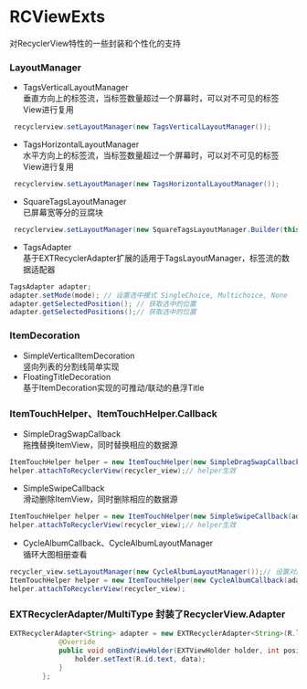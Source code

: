 # RCViewExts
对RecyclerView特性的一些封装和个性化的支持

### LayoutManager
* TagsVerticalLayoutManager
<br>垂直方向上的标签流，当标签数量超过一个屏幕时，可以对不可见的标签View进行复用
```Java
 recyclerview.setLayoutManager(new TagsVerticalLayoutManager());
```
* TagsHorizontalLayoutManager
<br>水平方向上的标签流，当标签数量超过一个屏幕时，可以对不可见的标签View进行复用
```Java
 recyclerview.setLayoutManager(new TagsHorizontalLayoutManager());
```
* SquareTagsLayoutManager
<br>已屏幕宽等分的豆腐块
```Java
 recyclerview.setLayoutManager(new SquareTagsLayoutManager.Builder(this).build());
```
* TagsAdapter
<br>基于EXTRecyclerAdapter扩展的适用于TagsLayoutManager，标签流的数据适配器
```Java
TagsAdapter adapter;
adapter.setMode(mode); // 设置选中模式 SingleChoice, Multichoice, None
adapter.getSelectedPosition(); // 获取选中的位置
adapter.getSelectedPositions();// 获取选中的位置
``` 
### ItemDecoration
* SimpleVerticalItemDecoration 
<br>竖向列表的分割线简单实现
* FloatingTitleDecoration 
<br>基于ItemDecoration实现的可推动/联动的悬浮Title

### ItemTouchHelper、ItemTouchHelper.Callback
* SimpleDragSwapCallback
<br>拖拽替换ItemView，同时替换相应的数据源
```Java
ItemTouchHelper helper = new ItemTouchHelper(new SimpleDragSwapCallback(adapter));
helper.attachToRecyclerView(recycler_view);// helper生效
```
* SimpleSwipeCallback
<br>滑动删除ItemView，同时删除相应的数据源
```Java
ItemTouchHelper helper = new ItemTouchHelper(new SimpleSwipeCallback(adapter));
helper.attachToRecyclerView(recycler_view);// helper生效
```
* CycleAlbumCallback、CycleAlbumLayoutManager
<br>循环大图相册查看
```Java
recycler_view.setLayoutManager(new CycleAlbumLayoutManager());// 设置对应的布局管理器
ItemTouchHelper helper = new ItemTouchHelper(new CycleAlbumCallback(adapter));// 设置对应的触摸动作处理回调
helper.attachToRecyclerView(recycler_view);
```
### EXTRecyclerAdapter/MultiType 封装了RecyclerView.Adapter
```Java
EXTRecyclerAdapter<String> adapter = new EXTRecyclerAdapter<String>(R.layout.item_tag_view) {
            @Override
            public void onBindViewHolder(EXTViewHolder holder, int position, String data) {
                holder.setText(R.id.text, data);
            }
        };
```
